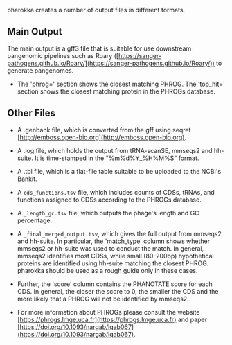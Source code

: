 pharokka creates a number of output files in different formats.

Main Output
----------
The main output is a gff3 file that is suitable for use downstream pangenomic pipelines such as Roary ([https://sanger-pathogens.github.io/Roary/](https://sanger-pathogens.github.io/Roary/)) to generate pangenomes.

* The 'phrog=' section shows the closest matching PHROG. The 'top_hit=' section shows the closest matching protein in the PHROGs database.

Other Files
------
* A .genbank file, which is converted from the gff using seqret [http://emboss.open-bio.org](http://emboss.open-bio.org).

* A .log file, which holds the output from tRNA-scanSE, mmseqs2 and hh-suite. It is time-stamped in the "%m%d%Y_%H%M%S" format.

* A .tbl file, which is a flat-file table suitable to be uploaded to the NCBI's Bankit.

* A `cds_functions.tsv` file, which includes counts of CDSs, tRNAs, and functions assigned to CDSs according to the PHROGs database.

* A `_length_gc.tsv` file, which outputs the phage's length and GC percentage.

* A `_final_merged_output.tsv`, which gives the full output from mmseqs2 and hh-suite. In particular, the 'match_type' column shows whether mmseqs2 or hh-suite was used to conduct the match. In general, mmseqs2 identifies most CDSs, while small (80-200bp) hypothetical proteins are identified using hh-suite matching the closest PHROG. pharokka should be used as a rough guide only in these cases.

* Further, the 'score' column contains the PHANOTATE score for each CDS. In general, the closer the score to 0, the smaller the CDS and the more likely that a PHROG will not be identified by mmseqs2.

* For more information about PHROGs please consult the website [https://phrogs.lmge.uca.fr](https://phrogs.lmge.uca.fr) and paper [https://doi.org/10.1093/nargab/lqab067](https://doi.org/10.1093/nargab/lqab067).
